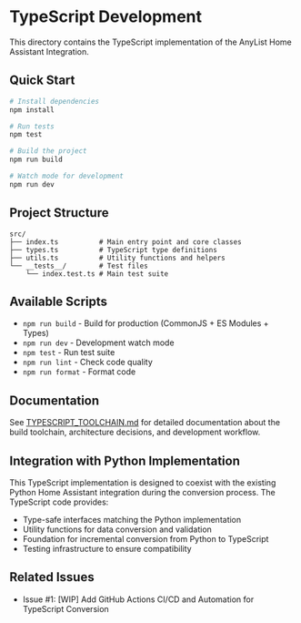 # TypeScript Development

This directory contains the TypeScript implementation of the AnyList Home Assistant Integration.

## Quick Start

```bash
# Install dependencies
npm install

# Run tests
npm test

# Build the project
npm run build

# Watch mode for development
npm run dev
```

## Project Structure

```
src/
├── index.ts          # Main entry point and core classes
├── types.ts          # TypeScript type definitions
├── utils.ts          # Utility functions and helpers
└── __tests__/        # Test files
    └── index.test.ts # Main test suite
```

## Available Scripts

- `npm run build` - Build for production (CommonJS + ES Modules + Types)
- `npm run dev` - Development watch mode
- `npm test` - Run test suite
- `npm run lint` - Check code quality
- `npm run format` - Format code

## Documentation

See [TYPESCRIPT_TOOLCHAIN.md](./TYPESCRIPT_TOOLCHAIN.md) for detailed documentation about the build toolchain, architecture decisions, and development workflow.

## Integration with Python Implementation

This TypeScript implementation is designed to coexist with the existing Python Home Assistant integration during the conversion process. The TypeScript code provides:

- Type-safe interfaces matching the Python implementation
- Utility functions for data conversion and validation  
- Foundation for incremental conversion from Python to TypeScript
- Testing infrastructure to ensure compatibility

## Related Issues

- Issue #1: [WIP] Add GitHub Actions CI/CD and Automation for TypeScript Conversion